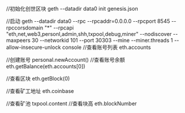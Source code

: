 //初始化创世区块
geth  --datadir data0 init genesis.json

//启动
geth --datadir data0 --rpc --rpcaddr=0.0.0.0 --rpcport 8545 --rpccorsdomain "*" --rpcapi "eth,net,web3,personl,admin,shh,txpool,debug,miner" --nodiscover --maxpeers 30 --networkid 101 --port 30303 --mine --miner.threads 1  --allow-insecure-unlock  console
//查看账号列表
eth.accounts

//创建账号
personal.newAccount()
//查看账号余额
eth.getBalance(eth.accounts[0])

//查看区块
eth.getBlock(0)

//查看矿工地址
eth.coinbase

//查看矿池
txpool.content
//查看块高
eth.blockNumber
